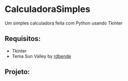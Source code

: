 # CalculadoraSimples
Um simples calculadora feita com Python usando Tkinter

## Requisitos:
- Tkinter
- Tema Sun Valley by [rdbende](https://github.com/rdbende)

## Projeto:
